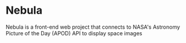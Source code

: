 # Nebula
Nebula is a front-end web project that connects to NASA's Astronomy Picture of the Day (APOD) API to display space images

